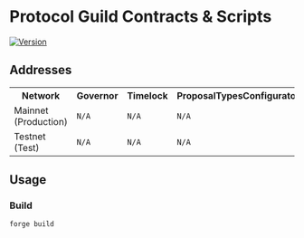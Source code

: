 # Protocol Guild Contracts & Scripts

[![Version][version-badge]][version-link]

## Addresses

<table>
<tr>
<th>Network</th>
<th>Governor</th>
<th>Timelock</th>
<th>ProposalTypesConfigurator</th>
<th>ProxyAdmin</th>
<th>Membership</th>
</tr>
<tr>
<td>Mainnet (Production)</td>
<td><code>N/A</code></td>
<td><code>N/A</code></td>
<td><code>N/A</code></td>
<td><code>N/A</code></td>
<td><code>N/A</code></td>
</tr>
<tr>
<td>Testnet (Test)</td>
<td><code>N/A</code></td>
<td><code>N/A</code></td>
<td><code>N/A</code></td>
<td><code>N/A</code></td>
<td><code>N/A</code></td>
</tr>
</table>

## Usage

### Build

```shell
forge build
```

[version-badge]: https://img.shields.io/badge/agora--governor-v1.0.0-brightgreen
[version-link]: https://github.com/voteagora/agora-governor/releases/tag/v1.0.0